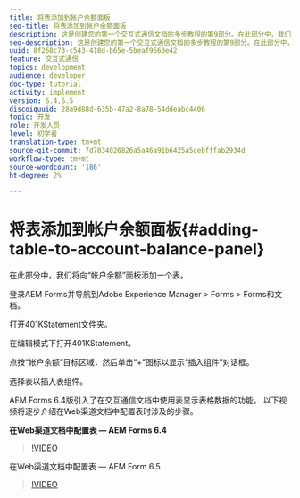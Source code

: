 ```yaml
---
title: 将表添加到帐户余额面板
seo-title: 将表添加到帐户余额面板
description: 这是创建您的第一个交互式通信文档的多步教程的第9部分。在此部分中，我们将向“帐户余额”面板添加一个表。
seo-description: 这是创建您的第一个交互式通信文档的多步教程的第9部分。在此部分中，我们将向“帐户余额”面板添加一个表。
uuid: 8f268c73-c543-418d-b65e-5beaf9660e42
feature: 交互式通信
topics: development
audience: developer
doc-type: tutorial
activity: implement
version: 6.4,6.5
discoiquuid: 28a9d88d-635b-47a2-8a78-54ddeabc4406
topic: 开发
role: 开发人员
level: 初学者
translation-type: tm+mt
source-git-commit: 7d7034026826a5a46a91b6425a5cebfffab2934d
workflow-type: tm+mt
source-wordcount: '186'
ht-degree: 2%

---
```



# 将表添加到帐户余额面板{#adding-table-to-account-balance-panel}

在此部分中，我们将向“帐户余额”面板添加一个表。

登录AEM Forms并导航到Adobe Experience Manager > Forms > Forms和文档。

打开401KStatement文件夹。

在编辑模式下打开401KStatement。

点按“帐户余额”目标区域，然后单击“+”图标以显示“插入组件”对话框。

选择表以插入表组件。

AEM Forms 6.4版引入了在交互通信文档中使用表显示表格数据的功能。 以下视频将逐步介绍在Web渠道文档中配置表时涉及的步骤。

**在Web渠道文档中配置表 — AEM Forms 6.4**

>[!VIDEO](https://video.tv.adobe.com/v/22360/?quality=9&learn=on)

在Web渠道文档中配置表 — AEM Form 6.5

>[!VIDEO](https://video.tv.adobe.com/v/27847?quality=9&learn=on)


